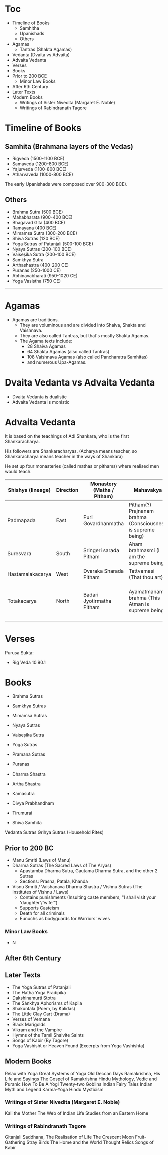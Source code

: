 # Toc
- Timeline of Books
	- Samhitha
	- Upanishads
	- Others
- Agamas
	- Tantras (Shakta Agamas)
- Vedanta (Dvaita vs Advaita)
- Advaita Vedanta
- Verses
- Books
- Prior to 200 BCE
	- Minor Law Books
- After 6th Century
- Later Texts
- Modern Books
	- Writings of Sister Nivedita (Margaret E. Noble)
	- Writings of Rabindranath Tagore
# Timeline of Books
## Samhita (Brahmana layers of the Vedas)

- Rigveda (1500-1100 BCE)
- Samaveda (1200-800 BCE)
- Yajurveda (1100-800 BCE)
- Atharvaveda (1000-800 BCE)

The early Upanishads were composed over 900-300 BCE).
## Others
- Brahma Sutra (500 BCE)
- Mahabharata (900-400 BCE)
- Bhagavad Gita (400 BCE)
- Ramayana (400 BCE)
- Mimamsa Sutra (300-200 BCE)
- Shiva Sutras (120 BCE)
- Yoga Sutras of Patanjali (500-100 BCE)
- Nyaya Sutras (200-100 BCE)
- Vaiseṣika Sutra (200-100 BCE)
- Samkhya Sutra
- Arthashastra (400-200 CE)
- Puranas (250-1000 CE)
- Abhinavabharati (950-1020 CE)
- Yoga Vasistha (750 CE)
---
# Agamas

- Agamas are traditions.
	- They are voluminous and are divided into Shaiva, Shakta and Vaishnava.
	- They are also called Tantras, but that's mostly Shakta Agamas.
	- The Agama texts include:
		- 28 Shaiva Agamas
		- 64 Shakta Agamas (also called Tantras)
		- 108 Vaishnava Agamas (also called Pancharatra Samhitas)
		- and numerous Upa-Agamas.
# Dvaita Vedanta vs Advaita Vedanta
- Dvaita Vedanta is dualistic
- Advaita Vedanta is monistic
# Advaita Vedanta
It is based on the teachings of Adi Shankara, who is the first Shankaracharya.

His followers are Shankaracharyas. (Acharya means teacher, so Shankaracharya means teacher in the ways of Shankara)

He set up four monasteries (called mathas or pithams) where realised men would teach.

| Shishya (lineage) | Direction | Monastery (Matha / Pitham) | Mahavakya                                                     | Veda         | Sampradaya | Present Shankaracharya                                                                   |
| ----------------- | --------- | -------------------------- | ------------------------------------------------------------- | ------------ | ---------- | ---------------------------------------------------------------------------------------- |
| Padmapada         | East      | Puri Govardhanmatha        | Pitham(?) 	 Prajnanam brahma (Consciousness is supreme being) | Rig Veda     | Bhogavala  | Swami Nischalananda Saraswati                                                            |
| Suresvara         | South     | Sringeri sarada Pitham     | Aham brahmasmi (I am the supreme being)                       | Yajur Veda   | Bhurivala  | Sri Bharati Tirtha                                                                       |
| Hastamalakacarya  | West      | Dvaraka Sharada Pitham     | Tattvamasi (That thou art)                                    | Sama Veda    | Kitavala   | Swami Sadanand Saraswati                                                                 |
| Totakacarya       | North     | Badari Jyotirmatha Pitham  | Ayamatmanam brahma (This Atman is supreme being)              | Atharva Veda | Nandavala  | Swami Avimukteshwaranand Saraswati (contested) / Swami Vasudevanand Saraswati (disputed) |

# Verses
Purusa Sukta:
- Rig Veda 10.90.1
# Books
- Brahma Sutras
- Samkhya Sutras
- Mimamsa Sutras
- Nyaya Sutras 
- Vaiseṣika Sutra
- Yoga Sutras
- Pramana Sutras

- Puranas
- Dharma Shastra
- Artha Shastra
- Kamasutra
- Divya Prabhandham
- Tirumurai
- Shiva Samhita

Vedanta Sutras
Grihya Sutras (Household Rites)
## Prior to 200 BC
- Manu Smriti (Laws of Manu)
- Dharma Sutras (The Sacred Laws of The Aryas)
	- Apastamba Dharma Sutra, Gautama Dharma Sutra, and the other 2 Sutras
	- Sections: Prasna, Patala, Khanda
- Visnu Smriti / Vaishanava Dharma Shastra / Vishnu Sutras (The Institutes of Vishnu / Laws)
	- Contains punishments (Insulting caste members, "I shall visit your 'daughter'/'wife'")
	- Supports Casteism
	- Death for all criminals
	- Eunuchs as bodyguards for Warriors' wives
### Minor Law Books
- N

## After 6th Century

## Later Texts
- The Yoga Sutras of Patanjali
- The Hatha Yoga Pradipika
- Dakshinamurti Stotra
- The Sánkhya Aphorisms of Kapila
- Shakuntala (Poem, by Kalidas)
- The Little Clay Cart (Drama)
- Verses of Vemana
- Black Marigolds
- Vikram and the Vampire
- Hymns of the Tamil Shaivite Saints
- Songs of Kabir (By Tagore)
- Yoga Vashisht or Heaven Found (Excerpts from Yoga Vashishta)
## Modern Books
Relax with Yoga
Great Systems of Yoga
Old Deccan Days
Ramakrishna, His Life and Sayings
The Gospel of Ramakrishna
Hindu Mythology, Vedic and Puranic
How To Be A Yogi
Twenty-two Goblins
Indian Fairy Tales
Indian Myth and Legend
Karma-Yoga
Hindu Mysticism
### Writings of Sister Nivedita (Margaret E. Noble)
Kali the Mother
The Web of Indian Life
Studies from an Eastern Home
### Writings of Rabindranath Tagore
Gitanjali
Saddhana, The Realisation of Life
The Crescent Moon
Fruit-Gathering
Stray Birds
The Home and the World
Thought Relics
Songs of Kabîr



